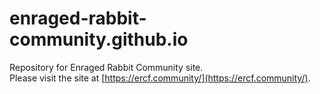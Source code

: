 # enraged-rabbit-community.github.io
Repository for Enraged Rabbit Community site.
<br />
Please visit the site at [https://ercf.community/](https://ercf.community/).
